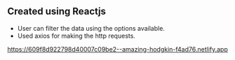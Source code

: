 ## Created using Reactjs
- User can filter the data using the options available.
- Used axios for making the http requests.

https://609f8d922798d40007c09be2--amazing-hodgkin-f4ad76.netlify.app

